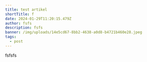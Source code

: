 ```yaml
---
title: test artikel
shortTitle: f
date: 2024-01-29T11:20:15.479Z
author: fsfs
description: fsfs
banner: /img/uploads/14e5cd67-8bb2-4638-a0d8-b4721b460e28.jpeg
tags:
  - post
---
```

fsfsfs